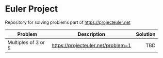 # Euler Project

Repository for solving problems part of https://projecteuler.net

| Problem             |            Description             | Solution |
|---------------------|:----------------------------------:|---------:|
| Multiples of 3 or 5 | https://projecteuler.net/problem=1 |      TBD |
